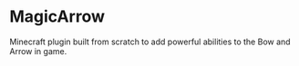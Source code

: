 # MagicArrow
Minecraft plugin built from scratch to add powerful abilities to the Bow and Arrow in game.
